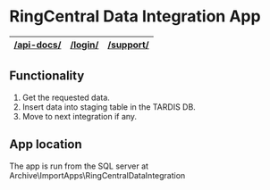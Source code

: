 RingCentral Data Integration App
================================

| [/api-docs/][1] | [/login/][2] | [/support/][3] |
| --------------- | ------------ | -------------- |

## Functionality

1. Get the requested data.
2. Insert data into staging table in the TARDIS DB.
3. Move to next integration if any.

## App location

The app is run from the SQL server at Archive\ImportApps\RingCentralDataIntegration

[1]: https://developer.ringcentral.com/api-docs/latest/index.html
[2]: https://developer.ringcentral.com/login.html
[3]: https://developers.ringcentral.com/support.html